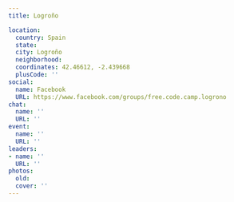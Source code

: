 ```yaml
---
title: Logroño

location:
  country: Spain
  state: 
  city: Logroño
  neighborhood: 
  coordinates: 42.46612, -2.439668
  plusCode: ''
social:
  name: Facebook
  URL: https://www.facebook.com/groups/free.code.camp.logrono
chat:
  name: ''
  URL: ''
event:
  name: ''
  URL: ''
leaders:
- name: ''
  URL: ''
photos:
  old: 
  cover: ''
---
```

